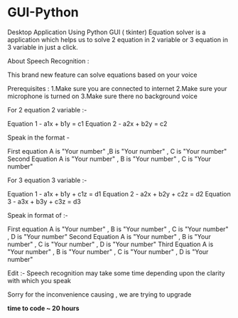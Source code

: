 # GUI-Python
Desktop Application Using Python GUI ( tkinter)
Equation solver is a application which helps us to solve 2 equation in 2 variable or
3 equation in 3 variable in just a click.

About Speech Recognition : 

This brand new feature can solve equations based on your voice 

Prerequisites : 
1.Make sure you are connected to internet
2.Make sure your microphone is turned on
3.Make sure there no background voice

For 2 equation 2 variable  :-

Equation 1 - a1x + b1y = c1
Equation 2 - a2x + b2y = c2

Speak in the format - 

First equation A is "Your number" ,B is "Your number" , C is "Your number"
Second Equation A is "Your number" , B is "Your number" , C is "Your number"

For 3 equation 3 variable :- 

Equation 1 - a1x + b1y + c1z = d1
Equation 2 - a2x + b2y + c2z = d2
Equation 3 - a3x + b3y + c3z = d3

Speak in format of :- 

First equation A is "Your number" , B is "Your number" , C is "Your number" , D is "Your number"
Second Equation A is "Your number" , B is "Your number" , C is "Your number" , D is "Your number"
Third Equation A is "Your number" , B is "Your number" , C is "Your number" , D is "Your number"

Edit :- Speech recognition may take some time depending upon the clarity with which you speak

Sorry for the inconvenience causing , we are trying to upgrade



**time to code ~ 20 hours**
